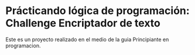 # Prácticando lógica de programación: Challenge Encriptador de texto

Este es un proyecto realizado en el medio de la guia Principiante en programacion. 
